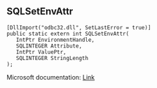 ## SQLSetEnvAttr

```
[DllImport("odbc32.dll", SetLastError = true)]
public static extern int SQLSetEnvAttr(
   IntPtr EnvironmentHandle,
   SQLINTEGER Attribute,
   IntPtr ValuePtr,
   SQLINTEGER StringLength
);
```

Microsoft documentation: [Link](https://docs.microsoft.com/en-us/sql/odbc/reference/syntax/sqlsetenvattr-function)
